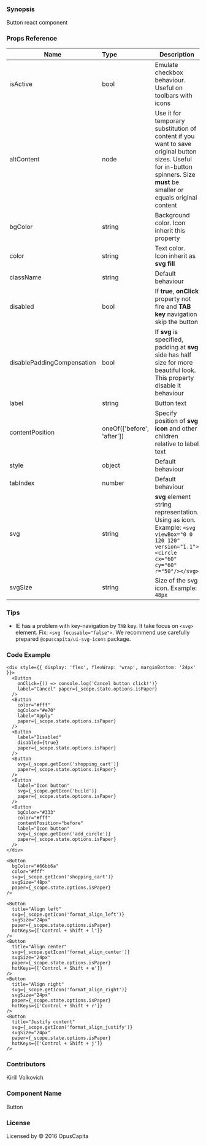 ### Synopsis

Button react component

### Props Reference

| Name                          | Type                  | Description                                                |
| ------------------------------|:----------------------| -----------------------------------------------------------|
| isActive | bool | Emulate checkbox behaviour. Useful on toolbars with icons |
| altContent | node | Use it for temporary substitution of content if you want to save original button sizes. Useful for in-button spinners. Size **must** be smaller or equals original content |
| bgColor | string | Background color. Icon inherit this property |
| color | string | Text color. Icon inherit as **svg fill** |
| className | string | Default behaviour |
| disabled | bool | If **true**, **onClick** property not fire and **TAB key** navigation skip the button |
| disablePaddingCompensation | bool | If **svg** is specified, padding at **svg** side has half size for more beautiful look. This property disable it behaviour |
| label | string | Button text |
| contentPosition | oneOf(['before', 'after']) | Specify position of **svg icon** and other children relative to label text |
| style | object | Default behaviour |
| tabIndex | number | Default behaviour |
| svg | string | **svg** element string representation. Using as icon. Example: `<svg viewBox="0 0 120 120" version="1.1"><circle cx="60" cy="60" r="50"/></svg>` |
| svgSize | string | Size of the svg icon. Example: `48px` |

### Tips
* IE has a problem with key-navigation by `TAB` key. It take focus on `<svg>` element. Fix: `<svg focusable="false">`. We recommend use carefully prepared `@opuscapita/ui-svg-icons` package.

### Code Example

```
<div style={{ display: 'flex', flexWrap: 'wrap', marginBottom: '24px' }}>
  <Button
    onClick={() => console.log('Cancel button click!')}
    label="Cancel" paper={_scope.state.options.isPaper}
  />
  <Button
    color="#fff"
    bgColor="#e70"
    label="Apply"
    paper={_scope.state.options.isPaper}
  />
  <Button
    label="Disabled"
    disabled={true}
    paper={_scope.state.options.isPaper}
  />
  <Button
    svg={_scope.getIcon('shopping_cart')}
    paper={_scope.state.options.isPaper}
  />
  <Button
    label="Icon button"
    svg={_scope.getIcon('build')}
    paper={_scope.state.options.isPaper}
  />
  <Button
    bgColor="#333"
    color="#fff"
    contentPosition="before"
    label="Icon button"
    svg={_scope.getIcon('add_circle')}
    paper={_scope.state.options.isPaper}
  />
</div>

<Button
  bgColor="#66bb6a"
  color="#fff"
  svg={_scope.getIcon('shopping_cart')}
  svgSize="48px"
  paper={_scope.state.options.isPaper}
/>

<Button
  title="Align left"
  svg={_scope.getIcon('format_align_left')}
  svgSize="24px"
  paper={_scope.state.options.isPaper}
  hotKeys={['Control + Shift + l']}
/>
<Button
  title="Align center"
  svg={_scope.getIcon('format_align_center')}
  svgSize="24px"
  paper={_scope.state.options.isPaper}
  hotKeys={['Control + Shift + e']}
/>
<Button
  title="Align right"
  svg={_scope.getIcon('format_align_right')}
  svgSize="24px"
  paper={_scope.state.options.isPaper}
  hotKeys={['Control + Shift + r']}
/>
<Button
  title="Justify content"
  svg={_scope.getIcon('format_align_justify')}
  svgSize="24px"
  paper={_scope.state.options.isPaper}
  hotKeys={['Control + Shift + j']}
/>
```

### Contributors
Kirill Volkovich

### Component Name

Button

### License

Licensed by © 2016 OpusCapita
